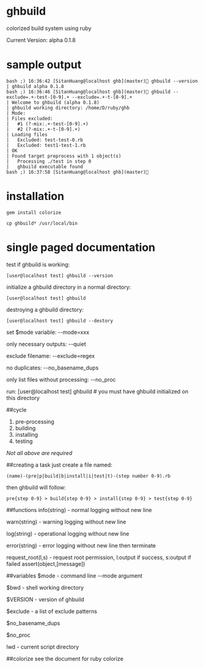 # ghbuild
colorized build system using ruby

Current Version: alpha 0.1.8

# sample output
	bash ;) 16:36:42 [SitanHuang@localhost ghb](master) ghbuild --version
	| ghbuild alpha 0.1.8
	bash ;) 16:36:46 [SitanHuang@localhost ghb](master) ghbuild --exclude=.+-test-[0-9].+ --exclude=.+-t-[0-9].+
	| Welcome to ghbuild (alpha 0.1.8)
	| ghbuild working directory: /home/D/ruby/ghb
	| Mode: 
	| Files excluded:
	| 	#1 (?-mix:.+-test-[0-9].+)
	| 	#2 (?-mix:.+-t-[0-9].+)
	| Loading files
	| 	Excluded: test-test-0.rb
	| 	Excluded: test1-test-1.rb
	| OK
	| Found target preprocess with 1 object(s)
	| 	Processing ./test in step 0
	| 	ghbuild executable found
	bash ;) 16:37:58 [SitanHuang@localhost ghb](master) 


# installation
	gem install colorize
	
	cp ghbuild* /usr/local/bin

# single paged documentation
test if ghbuild is working:

	[user@localhost test] ghbuild --version

initialize a ghbuild directory in a normal directory:

	[user@localhost test] ghbuild

destroying a ghbuild directory:

	[user@localhost test] ghbuild --destory

set $mode variable: --mode=xxx

only necessary outputs: --quiet

exclude filename: --exclude=regex

no duplicates: --no_basename_dups

only list files without processing: --no_proc

run:
	[user@localhost test] ghbuild # you must have ghbuild initialized on this directory

##cycle
1. pre-processing
2. building
3. installing
4. testing

*Not all above are required*

##creating a task
just create a file named:

	(name)-(pre|p|build|b|install|i|test|t)-(step number 0-9).rb

then ghbuild will follow:

	pre{step 0-9} > build{step 0-9} > install{step 0-9} > test{step 0-9}

##functions
info(string) - normal logging without new line

warn(string) - warning logging without new line

log(string) - operational logging without new line

error(string) - error logging without new line then terminate

request_root(l,s) - request root permission, l:output if success, s:output if failed
assert(object,[message])

##variables
$mode - command line --mode argument

$bwd - shell working directory

$VERSION - version of ghbuild

$exclude - a list of exclude patterns

$no_basename_dups

$no_proc

lwd - current script directory

##colorize
see the document for ruby colorize
